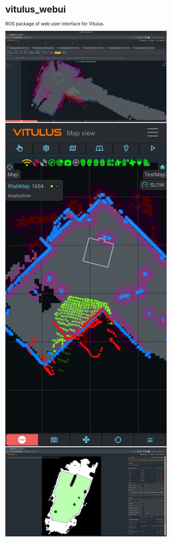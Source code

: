 # vitulus_webui
 ROS package of web user interface for Vitulus.

  ![[Web view](https://github.com/lacina-dev/vitulus_webui/blob/main/WebUI.png?raw=true)](https://github.com/lacina-dev/vitulus_webui/blob/main/WebUI.png?raw=true)
  ![Web view mobile](https://github.com/lacina-dev/vitulus_webui/blob/main/Screenshot_20240113_223112_com.android.chrome.jpg?raw=true)
  ![Mower planner](https://github.com/lacina-dev/vitulus_webui/blob/main/plannerUI.png?raw=true)
